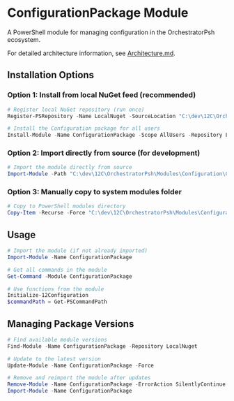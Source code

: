# ConfigurationPackage Module

A PowerShell module for managing configuration in the OrchestratorPsh ecosystem.

For detailed architecture information, see [Architecture.md](./Architecture.md).

## Installation Options

### Option 1: Install from local NuGet feed (recommended)

```powershell
# Register local NuGet repository (run once)
Register-PSRepository -Name LocalNuget -SourceLocation "C:\dev\12C\OrchestratorPsh\Output" -InstallationPolicy Trusted

# Install the Configuration package for all users
Install-Module -Name ConfigurationPackage -Scope AllUsers -Repository LocalNuget -Force
```

### Option 2: Import directly from source (for development)

```powershell
# Import the module directly from source
Import-Module -Path "C:\dev\12C\OrchestratorPsh\Modules\Configuration\ConfigurationPackage.psd1" -Force
```

### Option 3: Manually copy to system modules folder

```powershell
# Copy to PowerShell modules directory
Copy-Item -Recurse -Force "C:\dev\12C\OrchestratorPsh\Modules\Configuration" "C:\Program Files\PowerShell\Modules\ConfigurationPackage"
```

## Usage

```powershell
# Import the module (if not already imported)
Import-Module -Name ConfigurationPackage

# Get all commands in the module
Get-Command -Module ConfigurationPackage

# Use functions from the module
Initialize-12Configuration
$commandPath = Get-PSCommandPath
```

## Managing Package Versions

```powershell
# Find available module versions
Find-Module -Name ConfigurationPackage -Repository LocalNuget

# Update to the latest version
Update-Module -Name ConfigurationPackage -Force

# Remove and reimport the module after updates
Remove-Module -Name ConfigurationPackage -ErrorAction SilentlyContinue
Import-Module -Name ConfigurationPackage
```
